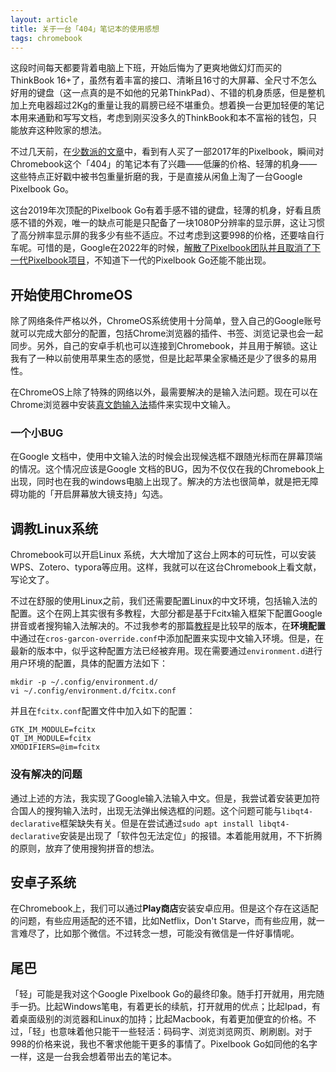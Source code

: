 ```yaml
---
layout: article
title: 关于一台「404」笔记本的使用感想
tags: chromebook
---
```


这段时间每天都要背着电脑上下班，开始后悔为了更爽地做幻灯而买的ThinkBook 16+了，虽然有着丰富的接口、清晰且16寸的大屏幕、全尺寸不怎么好用的键盘（这一点真的是不如他的兄弟ThinkPad）、不错的机身质感，但是整机加上充电器超过2Kg的重量让我的肩膀已经不堪重负。想着换一台更加轻便的笔记本用来通勤和写写文档，考虑到刚买没多久的ThinkBook和本不富裕的钱包，只能放弃这种败家的想法。

不过几天前，在[少数派的文章](https://sspai.com/post/80882)中，看到有人买了一部2017年的Pixelbook，瞬间对Chromebook这个「404」的笔记本有了兴趣——低廉的价格、轻薄的机身——这些特点正好戳中被书包重量折磨的我，于是直接从闲鱼上淘了一台Google Pixelbook Go。

这台2019年次顶配的Pixelbook Go有着手感不错的键盘，轻薄的机身，好看且质感不错的外观，唯一的缺点可能是只配备了一块1080P分辨率的显示屏，这让习惯了高分辨率显示屏的我多少有些不适应。不过考虑到这要998的价格，还要啥自行车呢。可惜的是，Google在2022年的时候，[解散了Pixelbook团队并且取消了下一代Pixelbook项目](https://new.qq.com/rain/a/20220913A00COO00)，不知道下一代的Pixelbook Go还能不能出现。

## 开始使用ChromeOS

除了网络条件严格以外，ChromeOS系统使用十分简单，登入自己的Google账号就可以完成大部分的配置，包括Chrome浏览器的插件、书签、浏览记录也会一起同步。另外，自己的安卓手机也可以连接到Chromebook，并且用于解锁。这让我有了一种以前使用苹果生态的感觉，但是比起苹果全家桶还是少了很多的易用性。

在ChromeOS上除了特殊的网络以外，最需要解决的是输入法问题。现在可以在Chrome浏览器中安装[真文韵输入法](https://chrome.google.com/webstore/detail/%E7%9C%9F%E6%96%87%E9%9F%B5%E8%BE%93%E5%85%A5%E6%B3%95/ppgpjbgimfloenilfemmcejiiokelkni?hl=zh-CN)插件来实现中文输入。

### 一个小BUG

在Google 文档中，使用中文输入法的时候会出现候选框不跟随光标而在屏幕顶端的情况。这个情况应该是Google 文档的BUG，因为不仅仅在我的Chromebook上出现，同时也在我的windows电脑上出现了。解决的方法也很简单，就是把无障碍功能的「开启屏幕放大镜支持」勾选。

## 调教Linux系统

Chromebook可以开启Linux 系统，大大增加了这台上网本的可玩性，可以安装WPS、Zotero、typora等应用。这样，我就可以在这台Chromebook上看文献，写论文了。

不过在舒服的使用Linux之前，我们还需要配置Linux的中文环境，包括输入法的配置。这个在网上其实很有多教程，大部分都是基于Fcitx输入框架下配置Google 拼音或者搜狗输入法解决的。不过我参考的那篇[教程](https://blog.csdn.net/weixin_44054078/article/details/120105916)是比较早的版本，在**环境配置**中通过在`cros-garcon-override.conf`中添加配置来实现中文输入环境。但是，在最新的版本中，似乎这种配置方法已经被弃用。现在需要通过`environment.d`进行用户环境的配置，具体的配置方法如下：

```shell
mkdir -p ~/.config/environment.d/
vi ~/.config/environment.d/fcitx.conf
```

并且在`fcitx.conf`配置文件中加入如下的配置：

```shell
GTK_IM_MODULE=fcitx
QT_IM_MODULE=fcitx
XMODIFIERS=@im=fcitx
```

### 没有解决的问题

通过上述的方法，我实现了Google输入法输入中文。但是，我尝试着安装更加符合国人的搜狗输入法时，出现无法弹出候选框的问题。这个问题可能与`libqt4-declarative`框架缺失有关。但是在尝试通过`sudo apt install libqt4-declarative`安装是出现了「软件包无法定位」的报错。本着能用就用，不下折腾的原则，放弃了使用搜狗拼音的想法。

## 安卓子系统

在Chromebook上，我们可以通过**Play商店**安装安卓应用。但是这个存在这适配的问题，有些应用适配的还不错，比如Netflix，Don't Starve，而有些应用，就一言难尽了，比如那个微信。不过转念一想，可能没有微信是一件好事情呢。

## 尾巴

「轻」可能是我对这个Google Pixelbook Go的最终印象。随手打开就用，用完随手一扔。比起Windows笔电，有着更长的续航，打开就用的优点；比起Ipad，有着桌面级别的浏览器和Linux的加持；比起Macbook，有着更加便宜的价格。不过，「轻」也意味着他只能干一些轻活：码码字、浏览浏览网页、刷刷剧。对于998的价格来说，我也不奢求他能干更多的事情了。Pixelbook Go如同他的名字一样，这是一台我会想着带出去的笔记本。
